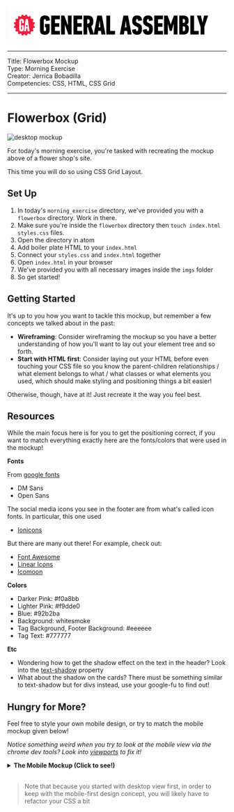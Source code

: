 ![](/ga_cog.png)

---
Title: Flowerbox Mockup<br>
Type: Morning Exercise<br>
Creator: Jerrica Bobadilla<br>
Competencies: CSS, HTML, CSS Grid

---

# Flowerbox (Grid)

![desktop mockup](https://imgur.com/NXdGKhD.png)

For today's morning exercise, you're tasked with recreating the mockup above of a flower shop's site. 

This time you will do so using CSS Grid Layout.

## Set Up

1. In today's `morning_exercise` directory, we've provided you with a `flowerbox` directory. Work in there.
1. Make sure you're inside the `flowerbox` directory then `touch index.html styles.css` files.
1. Open the directory in atom
1. Add boiler plate HTML to your `index.html`
1. Connect your `styles.css` and `index.html` together
1. Open `index.html` in your browser
1. We've provided you with all necessary images inside the `imgs` folder
1. So get started!

## Getting Started

It's up to you how you want to tackle this mockup, but remember a few concepts we talked about in the past:

- **Wireframing**: Consider wireframing the mockup so you have a better understanding of how you'll want to lay out your element tree and so forth.
- **Start with HTML first**: Consider laying out your HTML before even touching your CSS file so you know the parent-children relationships / what element belongs to what / what classes or what elements you used, which should make styling and positioning things a bit easier!  

Otherwise, though, have at it! Just recreate it the way you feel best.

## Resources

While the main focus here is for you to get the positioning correct, if you want to match everything exactly here are the fonts/colors that were used in the mockup!

**Fonts**

From [google fonts](https://fonts.google.com/)

- DM Sans
- Open Sans

The social media icons you see in the footer are from what's called icon fonts. In particular, this one used

- [Ionicons](https://ionicons.com/)

But there are many out there! For example, check out:

- [Font Awesome](https://fontawesome.com/?from=io)
- [Linear Icons](https://linearicons.com/)
- [Icomoon](https://icomoon.io/)

**Colors**

- Darker Pink: #f0a8bb
- Lighter Pink: #f9dde0
- Blue: #92b2ba
- Background: whitesmoke
- Tag Background, Footer Background: #eeeeee
- Tag Text: #777777

**Etc**

- Wondering how to get the shadow effect on the text in the header? Look into the [text-shadow](https://developer.mozilla.org/en-US/docs/Web/CSS/text-shadow) property
- What about the shadow on the cards? There must be something similar to text-shadow but for divs instead, use your google-fu to find out!

## Hungry for More?

Feel free to style your own mobile design, or try to match the mobile mockup given below!

*Notice something weird when you try to look at the mobile view via the chrome dev tools? Look into [viewports](https://www.w3schools.com/css/css_rwd_viewport.asp) to fix it!*

<details><summary><strong>The Mobile Mockup (Click to see!)</strong></summary><p>

  ![mobile mockup](https://imgur.com/ExuluZi.png)

</p></details>
<br/>

> Note that because you started with desktop view first, in order to keep with the mobile-first design concept, you will likely have to refactor your CSS a bit
